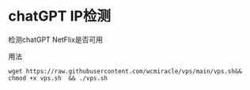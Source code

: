 # chatGPT IP检测
检测chatGPT NetFlix是否可用

用法

`wget https://raw.githubusercontent.com/wcmiracle/vps/main/vps.sh&& chmod +x vps.sh  && ./vps.sh `
